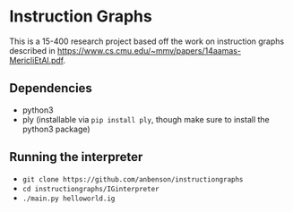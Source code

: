 # Instruction Graphs

This is a 15-400 research project based off the work on instruction graphs
described in https://www.cs.cmu.edu/~mmv/papers/14aamas-MericliEtAl.pdf.

## Dependencies
- python3
- ply (installable via `pip install ply`, though make sure to install the python3 package)

## Running the interpreter
- `git clone https://github.com/anbenson/instructiongraphs`
- `cd instructiongraphs/IGinterpreter`
- `./main.py helloworld.ig`
